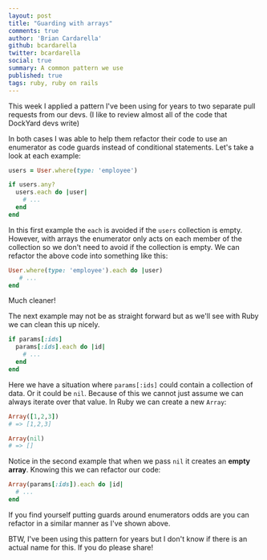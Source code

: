 ```yaml
---
layout: post
title: "Guarding with arrays"
comments: true
author: 'Brian Cardarella'
github: bcardarella
twitter: bcardarella
social: true
summary: A common pattern we use
published: true
tags: ruby, ruby on rails
---
```


This week I applied a pattern I've been using for years to two
separate pull requests from our devs. (I like to review almost all of the
code that DockYard devs write)

In both cases I was able to help them refactor their code to use an
enumerator as code guards instead of conditional statements. Let's take a
look at each example:

```ruby
users = User.where(type: 'employee')

if users.any?
  users.each do |user|
    # ...
  end
end
```

In this first example the `each` is avoided if the `users`
collection is empty. However, with arrays the enumerator only acts on each
member of the collection so we don't need to avoid if the collection is
empty. We can refactor the above code into something like this:

```ruby
User.where(type: 'employee').each do |user)
   # ...
end
```

Much cleaner!

The next example may not be as straight forward but as we'll see with
Ruby we can clean this up nicely.

```ruby
if params[:ids]
  params[:ids].each do |id|
    # ...
  end
end
```

Here we have a situation where `params[:ids]` could contain a collection
of data. Or it could be `nil`. Because of this we cannot just assume we
can always iterate over that value. In Ruby we can create a new `Array`:

```ruby
Array([1,2,3])
# => [1,2,3]

Array(nil)
# => []
```

Notice in the second example that when we pass `nil` it creates an
**empty array**. Knowing this we can refactor our code:

```ruby
Array(params[:ids]).each do |id|
  # ...
end
```

If you find yourself putting guards around enumerators odds are you can
refactor in a similar manner as I've shown above.

BTW, I've been using this pattern for years but I don't know if there is
an actual name for this. If you do please share!
